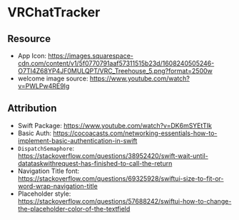 # VRChatTracker
## Resource

- App Icon: https://images.squarespace-cdn.com/content/v1/5f0770791aaf57311515b23d/1608240505246-O7TI4Z68YP4JF0MULQPT/VRC_Treehouse_5.png?format=2500w
- welcome image source: https://www.youtube.com/watch?v=PWLPw4RE9Ig

## Attribution
- Swift Package: https://www.youtube.com/watch?v=DK6mSYEtTIk
- Basic Auth: https://cocoacasts.com/networking-essentials-how-to-implement-basic-authentication-in-swift
- `DispatchSemaphore`: https://stackoverflow.com/questions/38952420/swift-wait-until-datataskwithrequest-has-finished-to-call-the-return
- Navigation Title font: https://stackoverflow.com/questions/69325928/swiftui-size-to-fit-or-word-wrap-navigation-title
- Placeholder style: https://stackoverflow.com/questions/57688242/swiftui-how-to-change-the-placeholder-color-of-the-textfield
